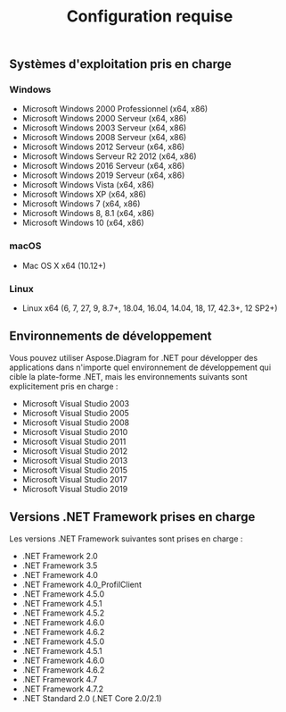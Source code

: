 ﻿---
title: Configuration requise
type: docs
weight: 30
url: /fr/net/system-requirements/
description: Cette section répertorie les systèmes d'exploitation pris en charge dont un développeur a besoin pour travailler avec succès avec Aspose.Diagram for .NET.
---
## **Systèmes d'exploitation pris en charge**
### **Windows**
- Microsoft Windows 2000 Professionnel (x64, x86)
- Microsoft Windows 2000 Serveur (x64, x86)
- Microsoft Windows 2003 Serveur (x64, x86)
- Microsoft Windows 2008 Serveur (x64, x86)
- Microsoft Windows 2012 Serveur (x64, x86)
- Microsoft Windows Serveur R2 2012 (x64, x86)
- Microsoft Windows 2016 Serveur (x64, x86)
- Microsoft Windows 2019 Serveur (x64, x86)
- Microsoft Windows Vista (x64, x86)
- Microsoft Windows XP (x64, x86)
- Microsoft Windows 7 (x64, x86)
- Microsoft Windows 8, 8.1 (x64, x86)
- Microsoft Windows 10 (x64, x86)
### **macOS**
- Mac OS X x64 (10.12+)
### **Linux**
- Linux x64 (6, 7, 27, 9, 8.7+, 18.04, 16.04, 14.04, 18, 17, 42.3+, 12 SP2+)
## **Environnements de développement**
Vous pouvez utiliser Aspose.Diagram for .NET pour développer des applications dans n'importe quel environnement de développement qui cible la plate-forme .NET, mais les environnements suivants sont explicitement pris en charge :

- Microsoft Visual Studio 2003
- Microsoft Visual Studio 2005
- Microsoft Visual Studio 2008
- Microsoft Visual Studio 2010
- Microsoft Visual Studio 2011
- Microsoft Visual Studio 2012
- Microsoft Visual Studio 2013
- Microsoft Visual Studio 2015
- Microsoft Visual Studio 2017
- Microsoft Visual Studio 2019
## **Versions .NET Framework prises en charge**
Les versions .NET Framework suivantes sont prises en charge :

- .NET Framework 2.0
- .NET Framework 3.5
- .NET Framework 4.0
- .NET Framework 4.0_ProfilClient
- .NET Framework 4.5.0
- .NET Framework 4.5.1
- .NET Framework 4.5.2
- .NET Framework 4.6.0
- .NET Framework 4.6.2
- .NET Framework 4.5.0
- .NET Framework 4.5.1
- .NET Framework 4.6.0
- .NET Framework 4.6.2
- .NET Framework 4.7
- .NET Framework 4.7.2
- .NET Standard 2.0 (.NET Core 2.0/2.1)
